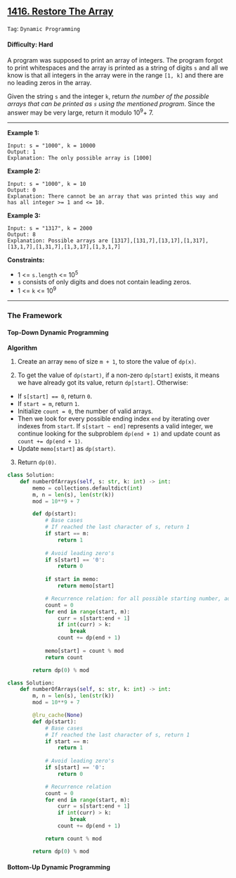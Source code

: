 ## [1416. Restore The Array](https://leetcode.com/problems/restore-the-array/)

```Tag```: ```Dynamic Programming```

#### Difficulty: Hard

A program was supposed to print an array of integers. The program forgot to print whitespaces and the array is printed as a string of digits ```s``` and all we know is that all integers in the array were in the range ```[1, k]``` and there are no leading zeros in the array.

Given the string ```s``` and the integer ```k```, return _the number of the possible arrays that can be printed as ```s``` using the mentioned program_. Since the answer may be very large, return it modulo 10<sup>9</sup>+ 7.

---

__Example 1:__
```
Input: s = "1000", k = 10000
Output: 1
Explanation: The only possible array is [1000]
```

__Example 2:__
```
Input: s = "1000", k = 10
Output: 0
Explanation: There cannot be an array that was printed this way and has all integer >= 1 and <= 10.
```

__Example 3:__
```
Input: s = "1317", k = 2000
Output: 8
Explanation: Possible arrays are [1317],[131,7],[13,17],[1,317],[13,1,7],[1,31,7],[1,3,17],[1,3,1,7]
```

__Constraints:__

- 1 <= ```s.length``` <= 10<sup>5</sup>
- ```s``` consists of only digits and does not contain leading zeros.
- 1 <= ```k``` <= 10<sup>9</sup>

---

### The Framework

#### Top-Down Dynamic Programming

__Algorithm__

1. Create an array ```memo``` of size ```m + 1```, to store the value of ```dp(x)```.

2. To get the value of ```dp(start)```, if a non-zero ```dp[start]``` exists, it means we have already got its value, return ```dp[start]```. Otherwise:

  - If ```s[start] == 0```, return ```0```.
  - If ```start = m```, return ```1```.
  - Initialize ```count = 0```, the number of valid arrays.
  - Then we look for every possible ending index ```end``` by iterating over indexes from ```start```. If ```s[start ~ end]``` represents a valid integer, we continue looking for the subproblem ```dp(end + 1)``` and update count as ```count += dp(end + 1)```.
  - Update ```memo[start]``` as ```dp(start)```.

3. Return ```dp(0)```.

```Python
class Solution:
    def numberOfArrays(self, s: str, k: int) -> int:
        memo = collections.defaultdict(int)
        m, n = len(s), len(str(k))
        mod = 10**9 + 7

        def dp(start):
            # Base cases
            # If reached the last character of s, return 1
            if start == m:
                return 1
            
            # Avoid leading zero's
            if s[start] == '0':
                return 0
            
            if start in memo:
                return memo[start]

            # Recurrence relation: for all possible starting number, add the number of arrays that can be printed as the remaining string to count.
            count = 0
            for end in range(start, m):
                curr = s[start:end + 1]
                if int(curr) > k:
                    break
                count += dp(end + 1)
            
            memo[start] = count % mod
            return count

        return dp(0) % mod
```

```Python
class Solution:
    def numberOfArrays(self, s: str, k: int) -> int:
        m, n = len(s), len(str(k))
        mod = 10**9 + 7

        @lru_cache(None)
        def dp(start):
            # Base cases
            # If reached the last character of s, return 1
            if start == m:
                return 1
            
            # Avoid leading zero's
            if s[start] == '0':
                return 0

            # Recurrence relation
            count = 0
            for end in range(start, m):
                curr = s[start:end + 1]
                if int(curr) > k:
                    break
                count += dp(end + 1)

            return count % mod

        return dp(0) % mod
```

#### Bottom-Up Dynamic Programming
